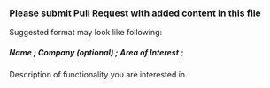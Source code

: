 ### Please submit Pull Request with added content in this file
Suggested format may look like following:  
##### Name ; Company (optional) ; Area of Interest ;
Description of functionality you are interested in.

